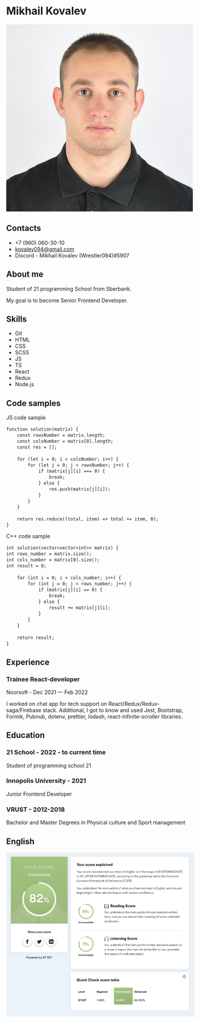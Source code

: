# Mikhail Kovalev

![Mikhail Kovalev](img/i.jpeg)

## Contacts

* +7 (960) 060-30-10
* kovalev094@gmail.com
* Discord - Mikhail Kovalev (Wrestler094)#5907

## About me

Student of 21 programming School from Sberbank.

My goal is to become Senior Frontend Developer.

## Skills

* Git
* HTML
* CSS
* SCSS
* JS
* TS
* React
* Redux
* Node.js

## Code samples

JS code sample

```
function solution(matrix) {
    const rowsNumber = matrix.length; 
    const colsNumber = matrix[0].length;
    const res = [];
    
    for (let i = 0; i < colsNumber; i++) {
        for (let j = 0; j < rowsNumber; j++) {
            if (matrix[j][i] === 0) {
                break;
            } else {
                res.push(matrix[j][i]);
            }
        }
    }
    
    return res.reduce((total, item) => total += item, 0);
}
```

C++ code sample

```
int solution(vector<vector<int>> matrix) {
int rows_number = matrix.size();
int cols_number = matrix[0].size();
int result = 0;

    for (int i = 0; i < cols_number; i++) {
        for (int j = 0; j < rows_number; j++) {
            if (matrix[j][i] == 0) {
                break;
            } else {
                result += matrix[j][i];
            }
        }
    }
    
    return result;
}
```

## Experience

### Trainee React-developer

Noorsoft - Dec 2021 — Feb 2022

I worked on chat app for tech support on React/Redux/Redux-saga/Firebase stack. 
Additional, I got to know and used Jest, Bootstrap, Formik, Pubnub, dotenv, prettier, lodash, react-infinite-scroller libraries.

## Education

### 21 School - 2022 - to current time

Student of programming school 21

### Innopolis University - 2021

Junior Frontend Developer

### VRUST - 2012-2018

Bachelor and Master Degrees in 
Physical culture and Sport management

## English

![English level](img/english-level.png)